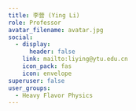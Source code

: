 ```yaml
---
title: 李营 (Ying Li)
role: Professor
avatar_filename: avatar.jpg
social:
  - display:
      header: false
    link: mailto:liying@ytu.edu.cn
    icon_pack: fas
    icon: envelope
superuser: false
user_groups:
  - Heavy Flavor Physics
---
```


